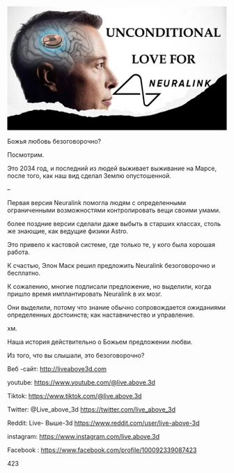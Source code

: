 ![Video cover image](../cover.jpeg "cover-photo")

Божья любовь безоговорочно?

Посмотрим.

Это 2034 год, и последний из людей выживает выживание на Марсе, после того, как наш вид сделал Землю опустошенной.

–

Первая версия Neuralink помогла людям с определенными ограниченными возможностями контролировать вещи своими умами.

более поздние версии сделали даже выбыть в старших классах, столь же знающие, как ведущие физики Astro.

Это привело к кастовой системе, где только те, у кого была хорошая работа.

К счастью, Элон Маск решил предложить Neuralink безоговорочно и бесплатно.

К сожалению, многие подписали предложение, но выделили, когда пришло время имплантировать Neuralink в их мозг.

Они выделили, потому что знание обычно сопровождается ожиданиями определенных достоинств; как наставничество и управление.

хм.

Наша история действительно о Божьем предложении любви.

Из того, что вы слышали, это безоговорочно?



Веб -сайт: http://liveabove3d.com

youtube: https://www.youtube.com/@live.above.3d

Tiktok: https://www.tiktok.com/@live.above.3d

Twitter: @Live_above_3d https://twitter.com/live_above_3d

Reddit: Live- Выше-3d https://www.reddit.com/user/live-above-3d

instagram: https://www.instagram.com/live.above.3d

Facebook : https://www.facebook.com/profile/100092339087423

423